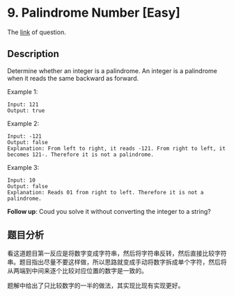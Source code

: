 # 9. Palindrome Number [Easy]

The [link](https://leetcode.com/problems/palindrome-number/) of question.

## Description

Determine whether an integer is a palindrome. An integer is a palindrome when it reads the same backward as forward.

Example 1:
```
Input: 121
Output: true
```

Example 2:
```
Input: -121
Output: false
Explanation: From left to right, it reads -121. From right to left, it becomes 121-. Therefore it is not a palindrome.
```

Example 3:
```
Input: 10
Output: false
Explanation: Reads 01 from right to left. Therefore it is not a palindrome.
```

**Follow up**: Coud you solve it without converting the integer to a string?

## 题目分析

看这道题目第一反应是将数字变成字符串，然后将字符串反转，然后直接比较字符串。题目指出尽量不要这样做，所以思路就变成手动将数字拆成单个字符，然后将从两端到中间来逐个比较对应位置的数字是一致的。

题解中给出了只比较数字的一半的做法，其实现比现有实现更好。
